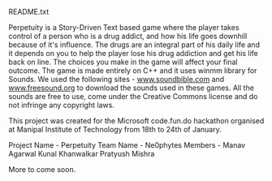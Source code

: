 README.txt

Perpetuity is a Story-Driven Text based game where the player takes control of a person who is a drug addict, and how his life goes downhill because of it's influence. The drugs are an integral part of his daily life and it depends on you to help the player lose his drug addiction and get his life back on line. The choices you make in the game will affect your final outcome.
The game is made entirely on C++ and it uses winmm library for Sounds. 
We used the following sites - www.soundbible.com and www.freesound.org to download the sounds used in these games. All the sounds are free to use, come under the Creative Commons license and do not infringe any copyright laws.

This project was created for the Microsoft code.fun.do hackathon organised at Manipal Institute of Technology from 18th to 24th of January.

Project Name - Perpetuity
Team Name - Ne0phytes
Members - Manav Agarwal
          Kunal Khanwalkar
          Pratyush Mishra

More to come soon.
